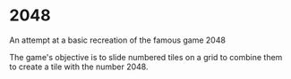 # 2048

An attempt at a basic recreation of the famous game 2048

The game's objective is to slide numbered tiles on a grid to combine them to create a tile with the number 2048.